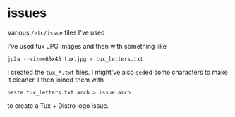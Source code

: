 # issues
Various `/etc/issue` files I've used

I've used tux JPG images and then with something like
```
jp2a --size=65x45 tux.jpg > tux_letters.txt
```
I created the `tux_*.txt` files.
I might've also `sed`ed some characters to make it cleaner.
I then joined them with
```
paste tux_letters.txt arch > issue.arch
```

to create a Tux + Distro logo issue.
